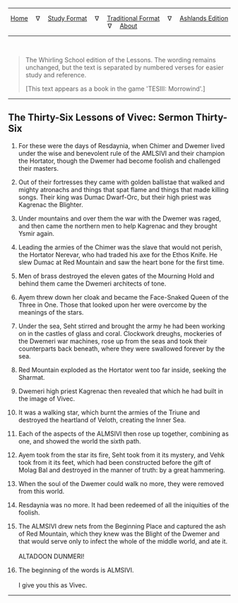 
---

<!--- Jekyll Page Links -->

<center>
<a href="../../../index.html">Home</a>
&emsp;&nabla;&emsp;
<a href="../../index-study.html">Study Format</a>
&emsp;&nabla;&emsp;
<a href="../../index-traditional.html">Traditional Format</a>
&emsp;&nabla;&emsp;
<a href="../../index-ashlands.html">Ashlands Edition</a>
&emsp;&nabla;&emsp;
<a href="../../../about.html">About</a>
</center>

<!--- Markdown Body Below: -->

---

&emsp;

> The Whirling School edition of the Lessons. The wording remains unchanged, but the text is separated by numbered verses for easier study and reference.
>
> \[This text appears as a book in the game 'TESIII: Morrowind'.\]

---

## The Thirty-Six Lessons of Vivec: Sermon Thirty-Six

1. For these were the days of Resdaynia, when Chimer and Dwemer lived under the wise and benevolent rule of the AMLSIVI and their champion the Hortator, though the Dwemer had become foolish and challenged their masters.

2. Out of their fortresses they came with golden ballistae that walked and mighty atronachs and things that spat flame and things that made killing songs. Their king was Dumac Dwarf-Orc, but their high priest was Kagrenac the Blighter.

3. Under mountains and over them the war with the Dwemer was raged, and then came the northern men to help Kagrenac and they brought Ysmir again.

4. Leading the armies of the Chimer was the slave that would not perish, the Hortator Nerevar, who had traded his axe for the Ethos Knife. He slew Dumac at Red Mountain and saw the heart bone for the first time.

5. Men of brass destroyed the eleven gates of the Mourning Hold and behind them came the Dwemeri architects of tone.

6. Ayem threw down her cloak and became the Face-Snaked Queen of the Three in One. Those that looked upon her were overcome by the meanings of the stars.

7. Under the sea, Seht stirred and brought the army he had been working on in the castles of glass and coral. Clockwork dreughs, mockeries of the Dwemeri war machines, rose up from the seas and took their counterparts back beneath, where they were swallowed forever by the sea.

8. Red Mountain exploded as the Hortator went too far inside, seeking the Sharmat.

9. Dwemeri high priest Kagrenac then revealed that which he had built in the image of Vivec.

10. It was a walking star, which burnt the armies of the Triune and destroyed the heartland of Veloth, creating the Inner Sea.

11. Each of the aspects of the ALMSIVI then rose up together, combining as one, and showed the world the sixth path.

12. Ayem took from the star its fire, Seht took from it its mystery, and Vehk took from it its feet, which had been constructed before the gift of Molag Bal and destroyed in the manner of truth: by a great hammering.

13. When the soul of the Dwemer could walk no more, they were removed from this world.

14. Resdaynia was no more. It had been redeemed of all the iniquities of the foolish.

15. The ALMSIVI drew nets from the Beginning Place and captured the ash of Red Mountain, which they knew was the Blight of the Dwemer and that would serve only to infect the whole of the middle world, and ate it.\
\
ALTADOON DUNMERI!

16. The beginning of the words is ALMSIVI.\
\
I give you this as Vivec.

---
